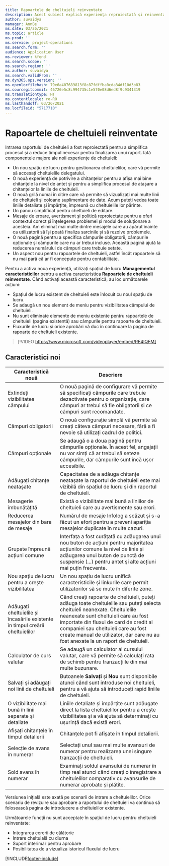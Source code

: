 ```yaml
---
title: Rapoartele de cheltuieli reinventate
description: Acest subiect explică experiența reproiectată și reinventată pentru introducerea raportului de cheltuieli.
author: suvaidya
manager: AnnBe
ms.date: 03/26/2021
ms.topic: article
ms.prod: ''
ms.service: project-operations
ms.search.form: ''
audience: Application User
ms.reviewer: kfend
ms.search.scope: ''
ms.search.region: ''
ms.author: suvaidya
ms.search.validFrom: ''
ms.dyn365.ops.version: ''
ms.openlocfilehash: 79e6a407689813f8c87fdffba0cda84df10d3b83
ms.sourcegitcommit: 46726e5c8c994735c1e570e08d6ed8f9c9341319
ms.translationtype: HT
ms.contentlocale: ro-RO
ms.lasthandoff: 03/26/2021
ms.locfileid: "5717710"
---
```

# <a name="expense-reports-reimagined"></a>Rapoartele de cheltuieli reinventate

Intrarea raportului de cheltuieli a fost reproiectată pentru a simplifica procesul și a reduce timpul necesar pentru finalizarea unui raport. Iată componentele majore ale noii experiențe de cheltuieli:

- Un nou spațiu de lucru pentru gestionarea cheltuielilor, care vă permite să accesați cheltuielile delegatului.
- O nouă experiență de potrivire a chitanțelor pentru a afișa mai bine chitanțele la nivel de antet și pentru a simplifica procesul de atașare a chitanțelor la liniile de cheltuieli.
- O nouă grilă numai în citire care vă permite să vizualizați mai multe linii de cheltuieli și coloane suplimentare de date. Acum puteți vedea toate liniile detaliate și împărțite, împreună cu cheltuielile lor părinte.
- Un panou simplificat pentru cheltuieli de editare.
- Mesaje de eroare, avertisment și politică reproiectate pentru a oferi contextul corect și înțelegerea problemei și modul de soluționare a acesteia. Am eliminat mai multe dintre mesajele care au apărut înainte ca utilizatorii să își poată finaliza sarcinile și să rezolve problemele.
- O nouă pagină pentru a specifica câmpurile obligatorii, câmpurile opționale și câmpurile care nu ar trebui incluse. Această pagină ajută la reducerea numărului de câmpuri care trebuie setate.
- Un aspect nou pentru rapoartele de cheltuieli, astfel încât rapoartele să nu mai pară că ar fi concepute pentru contabilitate.

Pentru a activa noua experiență, utilizați spațiul de lucru **Managementul caracteristicilor** pentru a activa caracteristica **Rapoartele de cheltuieli reinventate**. Când activați această caracteristică, au loc următoarele acțiuni:

- Spațiul de lucru existent de cheltuieli este înlocuit cu noul spațiu de lucru.
- Se adaugă un nou element de meniu pentru vizibilitatea câmpului de cheltuieli.
- Nu sunt eliminate elemente de meniu existente pentru rapoartele de cheltuieli (pagina existentă) sau câmpurile pentru rapoarte de cheltuieli.
- Fluxurile de lucru și orice aprobări vă duc în continuare la pagina de rapoarte de cheltuieli existente.

> [!VIDEO https://www.microsoft.com/videoplayer/embed/RE4IQFM]

## <a name="new-features"></a>Caracteristici noi

| Caracteristică nouă | Descriere |
|---|----|
| Extindeți vizibilitatea câmpului | O nouă pagină de configurare vă permite să specificați câmpurile care trebuie dezactivate pentru o organizație, care câmpuri ar trebui să fie obligatorii și ce câmpuri sunt recomandate. |
| Câmpuri obligatorii | O nouă configurație simplă vă permite să creați câteva câmpuri necesare, fără a fi nevoie să utilizați cadrul de politici. |
| Câmpuri opționale | Se adaugă o a doua pagină pentru câmpurile opționale. În acest fel, angajații nu vor simți că ar trebui să seteze câmpurile, dar câmpurile sunt încă ușor accesibile. |
| Adăugați chitanțe neatașate | Capacitatea de a adăuga chitanțe neatașate la raportul de cheltuieli este mai vizibilă din spațiul de lucru și din raportul de cheltuieli. |
| Mesagerie îmbunătățită | Există o vizibilitate mai bună a liniilor de cheltuieli care au avertismente sau erori. |
| Reducerea mesajelor din bara de mesaje| Numărul de mesaje Infolog a scăzut și s-a făcut un efort pentru a preveni apariția mesajelor duplicate în multe cazuri. |
| Grupate împreună acțiuni comune | Interfața a fost curățată cu adăugarea unui nou buton de acțiuni pentru majoritatea acțiunilor comune la nivel de linie și adăugarea unui buton de punctă de suspensie (...) pentru antet și alte acțiuni mai puțin frecvente. |
| Nou spațiu de lucru pentru a crește vizibilitatea | Un nou spațiu de lucru unifică caracteristicile și linkurile care permit utilizatorilor să se mute în diferite zone. |
| Adăugați cheltuielile și încasările existente în timpul creării cheltuielilor | Când creați rapoarte de cheltuieli, puteți adăuga toate cheltuielile sau puteți selecta cheltuieli neanexate. Cheltuielile neanexate sunt cheltuieli care au fost importate din fluxul de card de credit al companiei sau cheltuieli care au fost create manual de utilizator, dar care nu au fost anexate la un raport de cheltuieli.|
| Calculator de curs valutar | Se adaugă un calculator al cursului valutar, care vă permite să calculați rata de schimb pentru tranzacțiile din mai multe buzunare. |
| Salvați și adăugați noi linii de cheltuieli | Butoanele **Salvați** și **Nou** sunt disponibile atunci când sunt introduse noi cheltuieli, pentru a vă ajuta să introduceți rapid liniile de cheltuieli. |
| O vizibilitate mai bună în linii separate și detaliate | Liniile detaliate și împărțite sunt adăugate direct la lista cheltuielilor pentru a crește vizibilitatea și a vă ajuta să determinați cu ușurință dacă există erori. |
| Afișați chitanțele în timpul detalierii | Chitanțele pot fi afișate în timpul detalierii. |
| Selecție de avans în numerar | Selectați unul sau mai multe avansuri de numerar pentru realizarea unei singure tranzacții de cheltuieli. |
| Sold avans în numerar | Examinați soldul avansului de numerar în timp real atunci când creați o înregistrare a cheltuielilor comparativ cu avansurile de numerar aprobate și plătite. |

Versiunea inițială este axată pe scenarii de intrare a cheltuielilor. Orice scenariu de revizuire sau aprobare a raportului de cheltuieli va continua să folosească pagina de introducere a cheltuielilor existente.

Următoarele funcții nu sunt acceptate în spațiul de lucru pentru cheltuieli reinventate:

- Integrarea cererii de călătorie
- Intrare cheltuială cu diurna
- Suport interimar pentru aprobare
- Posibilitatea de a vizualiza istoricul fluxului de lucru


[!INCLUDE[footer-include](../includes/footer-banner.md)]
